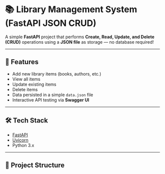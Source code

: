 # 📚 Library Management System (FastAPI JSON CRUD)

A simple **FastAPI** project that performs **Create, Read, Update, and Delete (CRUD)** operations using a **JSON file** as storage — no database required!

---

## 🚀 Features

- Add new library items (books, authors, etc.)
- View all items
- Update existing items
- Delete items
- Data persisted in a simple `data.json` file
- Interactive API testing via **Swagger UI**

---

## 🛠️ Tech Stack

- [FastAPI](https://fastapi.tiangolo.com/)
- [Uvicorn](https://www.uvicorn.org/)
- Python 3.x

---

## 🧩 Project Structure
